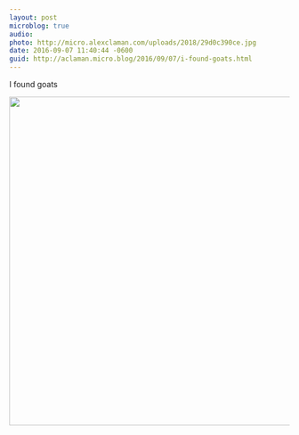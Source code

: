 ```yaml
---
layout: post
microblog: true
audio: 
photo: http://micro.alexclaman.com/uploads/2018/29d0c390ce.jpg
date: 2016-09-07 11:40:44 -0600
guid: http://aclaman.micro.blog/2016/09/07/i-found-goats.html
---
```

I found goats

<img src="http://micro.alexclaman.com/uploads/2018/29d0c390ce.jpg" width="600" height="590" />
